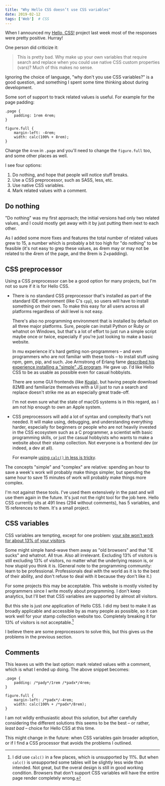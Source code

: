 ```yaml
---
title: "Why Hello CSS doesn’t use CSS variables"
date: 2019-02-12
tags: ['Web']  # CSS
---
```


When I announced my [Hello, CSS!](https://github.com/arp242/hello-css) project
last week most of the responses were pretty positive. Hurray!

One person did criticize it:

> This is pretty bad. Why make up your own variables that require search and
> replace when you could use native CSS custom properties (vars)? Much of this
> makes no sense.

Ignoring the choice of language, "why don't you use CSS variables?" is a good
question, and something I spent some time thinking about during development.

Some sort of support to track related values is useful. For example for the page
padding:

    .page {
        padding: 1rem 4rem;
    }

    figure.full {
        margin-left: -4rem;
        width: calc(100% + 8rem);
    }

Change the `4rem` in `.page` and you'll need to change the `figure.full` too,
and some other places as well.

I see four options:

1. Do nothing, and hope that people will notice stuff breaks.
2. Use a CSS preprocessor, such as SASS, less, etc.
3. Use native CSS variables.
4. Mark related values with a comment.

Do nothing
----------

"Do nothing" was my first approach; the initial versions had only two related
values, and I could mostly get away with it by just putting them next to each
other.

As I added some more fixes and features the total number of related values grew
to 15, a number which is probably a bit too high for "do nothing" to be feasible
(it's not easy to grep these values, as 4rem may or may not be related to the
4rem of the page, and the 8rem is 2×padding).

CSS preprocessor
----------------

Using a CSS preprocessor can be a good option for many projects, but I'm not so
sure if it is for Hello CSS.

- There is no standard CSS preprocessor that's installed as part of the standard
  IDE environment (like C's `cpp`), so users will have to install something on
  their own. To make this easy for all users across all platforms regardless of
  skill level is not easy.

  There's also no programming environment that is installed by default on all
  three major platforms.
  Sure, people can install Python or Ruby or whatnot on Windows, but that's a
  lot of effort to just run a simple script maybe once or twice, especially if
  you're just looking to make a basic website.

  In mu experience it's hard getting non-programmers – and even programmers who
  are not familiar with these tools – to install stuff using npm, gem, pip, and
  such. Joe Armstrong of Erlang fame [described his experience installing a
  "simple" JS program](https://youtu.be/lKXe3HUG2l4?t=156). He gave up. I'd like
  Hello CSS to be as usable as possible even for casual hobbyists.

  There are some GUI frontends (like [Koala](http://koala-app.com/)), but having
  people download 82MB and familiarize themselves with a UI just to run a search
  and replace doesn't strike me as an especially great trade-off.

  I'm not even sure what the state of macOS systems is in this regard, as I am
  not hip enough to own an Apple system.

- CSS preprocessors will add a lot of syntax and complexity that's not needed.
  It will make using, debugging, and understanding everything harder, especially
  for beginners or people who are not heavily invested in the CSS ecosystem such
  as a C programmer, a scientist with basic programming skills, or just the
  casual hobbyists who wants to make a website about their stamp collection. Not
  everyone is a frontend dev (or indeed, a dev at all).

  For example [using `calc()` in less is
  tricky](https://stackoverflow.com/q/17904088/660921).

The concepts "simple" and "complex" are relative: spending an hour to save a
week's work will probably make things simpler, but spending the same hour to
save 15 minutes of work will probably make things more complex.

I'm not against these tools. I've used them extensively in the past and will use
them again in the future. It's just not the right tool for the job here. Hello
CSS currently sits at 491 lines (294 without comments), has 5 variables, and 15
references to them. It's a small project.

CSS variables
-------------

CSS variables are tempting, except for one problem: [your site won't work for
about 13% of your visitors](https://caniuse.com/#feat=css-variables).

Some might simple hand-wave them away as "old browsers" and that "IE sucks" and
whatnot. All true. Also all irrelevant. Excluding 13% of visitors is still
excluding 13% of visitors, no matter what the underlying reason is, or how
stupid you think it is. (General note to the programming community: learn to be
professional. Professionals deal with the world as it is to the best of their
ability, and don't refuse to deal with it because they don't like it.)

For some projects this may be acceptable. This website is mostly visited by
pro­gram­mers since I write mostly about programming. I don't keep analytics, but
I'll bet that CSS variables are supported by almost all visitors.

But this site is just *one* application of Hello CSS. I did my best to make it
as broadly applicable and accessible by as many people as possible, so it can
work well for your stamp collection website too.
Completely breaking it for 13% of visitors is not acceptable.[^1]

I believe there are some preprocessors to solve this, but this gives us the
problems in the previous section.

[^1]: I did use `calc()` in a few places, which is unsupported by 11%. But when
      `calc()` is unsupported some tables will be slightly less wide than
      intended. Not great, but the overal design is still in good working
      condition. Browsers that don't support CSS variables will have the entire
      page render completely wrong.

Comments
--------

This leaves us with the last option: mark related values with a comment, which
is what I ended up doing. The above snippet becomes:

    .page {
        padding: /*pady*/1rem /*padx*/4rem;
    }

    figure.full {
        margin-left: /*padx*/-4rem;
        width: calc(100% + /*padx*/8rem);
    }

I am not wildly enthusiastic about this solution, but after carefully
considering the different solutions this seems to be the best – or rather,
*least bad* – choice for Hello CSS at this time.

This might change in the future: when CSS variables gain broader adoption, or if
I find a CSS processor that avoids the problems I outlined.
